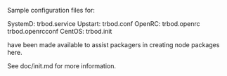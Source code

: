 Sample configuration files for:

SystemD: trbod.service
Upstart: trbod.conf
OpenRC:  trbod.openrc
         trbod.openrcconf
CentOS:  trbod.init

have been made available to assist packagers in creating node packages here.

See doc/init.md for more information.
